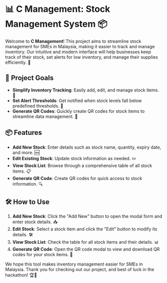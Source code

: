 # 📊 C Management: Stock Management System 📦

Welcome to **C Management**! This project aims to streamline stock management for SMEs in Malaysia, making it easier to track and manage inventory. Our intuitive and modern interface will help businesses keep track of their stock, set alerts for low inventory, and manage their supplies efficiently. 🚀

## 🎯 Project Goals

- **Simplify Inventory Tracking**: Easily add, edit, and manage stock items. 📝
- **Set Alert Thresholds**: Get notified when stock levels fall below predefined thresholds. 🚨
- **Generate QR Codes**: Quickly create QR codes for stock items to streamline data management. 📱

## 📦 Features

- **Add New Stock**: Enter details such as stock name, quantity, expiry date, and more. 🆕
- **Edit Existing Stock**: Update stock information as needed. ✏️
- **View Stock List**: Browse through a comprehensive table of all stock items. 📋
- **Generate QR Code**: Create QR codes for quick access to stock information. 🔍

## 🛠️ How to Use

1. **Add New Stock**: Click the "Add New" button to open the modal form and enter stock details. 📥
2. **Edit Stock**: Select a stock item and click the "Edit" button to modify its details. 🛠️
3. **View Stock List**: Check the table for all stock items and their details. 📊
4. **Generate QR Code**: Open the QR code modal to view and download QR codes for your stock items. 📲



We hope this tool makes inventory management easier for SMEs in Malaysia. Thank you for checking out our project, and best of luck in the hackathon! 🏆🎉

